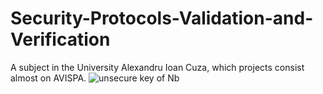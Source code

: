 # Security-Protocols-Validation-and-Verification
A subject in the University Alexandru Ioan Cuza, which projects consist almost on AVISPA.
![unsecure key of Nb](https://i.imgur.com/xSYo62I.png)
